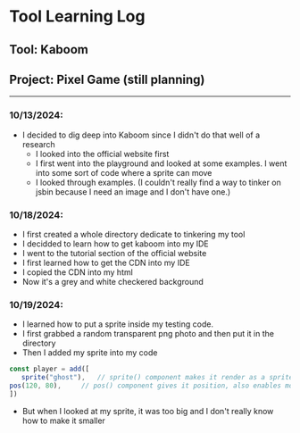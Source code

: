 # Tool Learning Log

## Tool: **Kaboom**

## Project: **Pixel Game (still planning)**

---

### 10/13/2024:
* I decided to dig deep into Kaboom since I didn't do that well of a research
  * I looked into the official website first
  * I first went into the playground and looked at some examples. I went into some sort of code where a sprite can move
  * I looked through examples. (I couldn't really find a way to tinker on jsbin because I need an image and I don't have one.)

### 10/18/2024:
* I first created a whole directory dedicate to tinkering my tool
* I decidded to learn how to get kaboom into my IDE
 * I went to the tutorial section of the official website
 * I first learned how to get the CDN into my IDE
 * I copied the CDN into my html
  * Now it's a grey and white checkered background

### 10/19/2024:
* I learned how to put a sprite inside my testing code.
 * I first grabbed a random transparent png photo and then put it in the directory
 * Then I added my sprite into my code
 ```js
const player = add([
	sprite("ghost"),   // sprite() component makes it render as a sprite
 pos(120, 80),     // pos() component gives it position, also enables movement
])
```
 * But when I looked at my sprite, it was too big and I don't really know how to make it smaller


<!-- 
* Links you used today (websites, videos, etc)
* Things you tried, progress you made, etc
* Challenges, a-ha moments, etc
* Questions you still have
* What you're going to try next
-->
